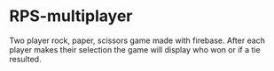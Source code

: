 # RPS-multiplayer

Two player rock, paper, scissors game made with firebase.  After each player makes their selection the game will display who won or if a tie resulted.